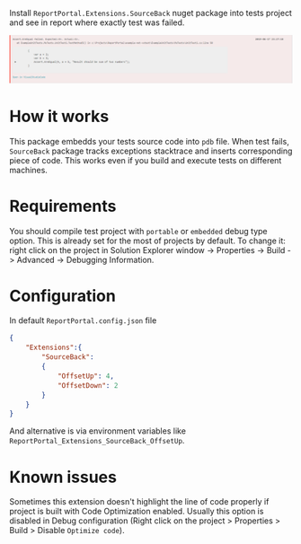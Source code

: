 Install `ReportPortal.Extensions.SourceBack` nuget package into tests project and see in report where exactly test was failed.

![Example](docs/Screenshot.png)

# How it works
This package embedds your tests source code into `pdb` file. When test fails, `SourceBack` package tracks exceptions stacktrace and inserts corresponding piece of code. This works even if you build and execute tests on different machines.

# Requirements
You should compile test project with `portable` or `embedded` debug type option. This is already set for the most of projects by default. To change it: right click on the project in Solution Explorer window -> Properties -> Build -> Advanced -> Debugging Information.

# Configuration
In default `ReportPortal.config.json` file
```json
{
	"Extensions":{
		"SourceBack":
		{
			"OffsetUp": 4,
			"OffsetDown": 2
		}
	}
}
```
And alternative is via environment variables like `ReportPortal_Extensions_SourceBack_OffsetUp`.

# Known issues
Sometimes this extension doesn't highlight the line of code properly if project is built with Code Optimization enabled. Usually this option is disabled in Debug configuration (Right click on the project > Properties > Build > Disable `Optimize code`).